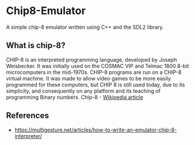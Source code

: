 # Chip8-Emulator
A simple chip-8 emulator written using C++ and the SDL2 library.

## What is chip-8?
CHIP-8 is an interpreted programming language, developed by Joseph Weisbecker. It was initially used on the COSMAC VIP and Telmac 1800 8-bit microcomputers in the mid-1970s. CHIP-8 programs are run on a CHIP-8 virtual machine. It was made to allow video games to be more easily programmed for these computers, but CHIP 8 is still used today, due to its simplicity, and consequently on any platform and its teaching of programming Binary numbers.
Chip-8 - [Wikipedia article](https://en.wikipedia.org/wiki/CHIP-8)

## References
- https://multigesture.net/articles/how-to-write-an-emulator-chip-8-interpreter/
